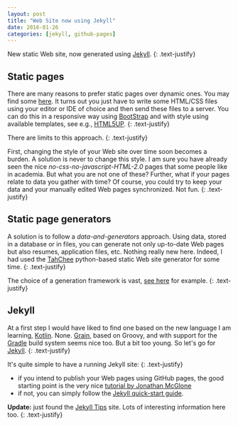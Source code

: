 ```yaml
---
layout: post
title: "Web Site now using Jekyll"
date: 2016-01-26
categories: [jekyll, github-pages]
---
```


New static Web site, now generated using [Jekyll](http://jekyllrb.com/).
{: .text-justify}

## Static pages

There are many reasons to prefer static pages over dynamic ones.
You may find some [here](http://nilclass.com/courses/what-is-a-static-website/#1).
It turns out you just have to write some HTML/CSS files using your editor or IDE of choice and then send these files to a server.
You can do this in a responsive way using [BootStrap](http://getbootstrap.com/) and with style using available templates,
see e.g., [HTML5UP](http://html5up.net/).
{: .text-justify}

There are limits to this approach.
{: .text-justify}

First, changing the style of your Web site over time soon becomes a burden. A solution is never to change this style.
I am sure you have already seen the nice _no-css-no-javascript-HTML-2.0_ pages that some people like in academia.
But what you are not one of these?
Further, what if your pages relate to data you gather with time?
Of course, you could try to keep your data and your manually edited Web pages synchronized. Not fun.
{: .text-justify}

## Static page generators

A solution is to follow a _data-and-generators_ approach.
Using data, stored in a database or in files, you can generate not only up-to-date Web pages but also resumes, application files, etc.
Nothing really new here.
Indeed, I had used the [TahChee](https://github.com/sebastien/tahchee) python-based static Web site generator for some time.
{: .text-justify}

The choice of a generation framework is vast, [see here](https://www.staticgen.com/) for example. 
{: .text-justify}

## Jekyll

At a first step I would have liked to find one based on the new language I am learning, [Kotlin](https://kotlinlang.org/).
None.
[Grain](http://sysgears.com/grain/), based on Groovy, and with support for the [Gradle](http://gradle.org/) build system seems nice too.
But a bit too young.
So let's go for [Jekyll](http://jekyllrb.com/).
{: .text-justify}

It's quite simple to have a running Jekyll site:
{: .text-justify}

- if you intend to publish your Web pages using GitHub pages, the good starting point is the very nice [tutorial by Jonathan McGlone](http://jmcglone.com/guides/github-pages/)
- if not, you can simply follow the [Jekyll quick-start guide](http://jekyllrb.com/docs/quickstart/).

**Update:** just found the [Jekyll Tips](http://jekyll.tips/) site.
Lots of interesting information here too.
{: .text-justify}
